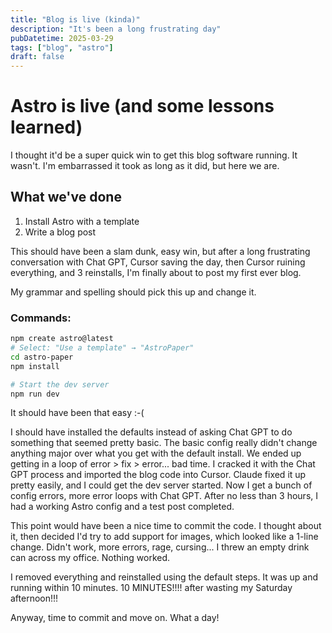 ```yaml
---
title: "Blog is live (kinda)"
description: "It's been a long frustrating day"
pubDatetime: 2025-03-29
tags: ["blog", "astro"]
draft: false
---
```


# Astro is live (and some lessons learned)

I thought it'd be a super quick win to get this blog software running. It wasn't. I'm embarrassed it took as long as it did, but here we are.

## What we've done

1. Install Astro with a template
2. Write a blog post

This should have been a slam dunk, easy win, but after a long frustrating conversation with Chat GPT, Cursor saving the day, then Cursor ruining everything, and 3 reinstalls, I'm finally about to post my first ever blog.

My grammar and spelling should pick this up and change it.

### Commands:

```bash
npm create astro@latest
# Select: "Use a template" → "AstroPaper"
cd astro-paper
npm install

# Start the dev server
npm run dev
```

It should have been that easy :-(

I should have installed the defaults instead of asking Chat GPT to do something that seemed pretty basic. The basic config really didn't change anything major over what you get with the default install. 
We ended up getting in a loop of error > fix > error... bad time.
I cracked it with the Chat GPT process and imported the blog code into Cursor. Claude fixed it up pretty easily, and I could get the dev server started. 
Now I get a bunch of config errors, more error loops with Chat GPT. After no less than 3 hours, I had a working Astro config and a test post completed.

This point would have been a nice time to commit the code. I thought about it, then decided I'd try to add support for images, which looked like a 1-line change. Didn't work, more errors, rage, cursing... I threw an empty drink can across my office. Nothing worked. 

I removed everything and reinstalled using the default steps. It was up and running within 10 minutes. 10 MINUTES!!!! after wasting my Saturday afternoon!!! 

Anyway, time to commit and move on. What a day!